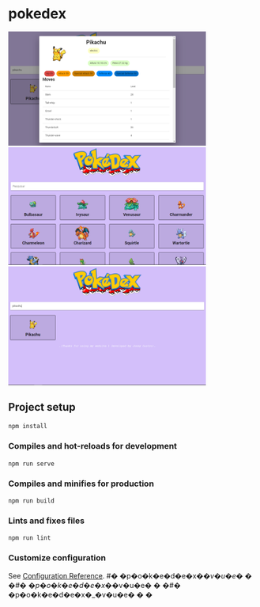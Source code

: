 # pokedex
<img src="./src/img/prtsc/card.png" width="400px">
<img src="./src/img/prtsc/inicial.png" width="400px">
<img src="./src/img/prtsc/search.png" width="400px">

## Project setup
```
npm install
```

### Compiles and hot-reloads for development
```
npm run serve
```

### Compiles and minifies for production
```
npm run build
```

### Lints and fixes files
```
npm run lint
```

### Customize configuration
See [Configuration Reference](https://cli.vuejs.org/config/).
#� �p�o�k�e�d�e�x�_�v�u�e�
�
�#� �p�o�k�e�d�e�x�_�v�u�e�
�
�#� �p�o�k�e�d�e�x�_�v�u�e�
�
�
